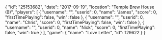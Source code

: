 {
  "id": "25153682",
  "date": "2017-09-19",
  "location": "Temple Brew House (B)",
  "players": [
    {
      "username": "",
      "userid": 0,
      "name": "James",
      "score": 0,
      "firstTimePlaying": false,
      "win": false
    },
    {
      "username": "",
      "userid": 0,
      "name": "Chris",
      "score": 0,
      "firstTimePlaying": false,
      "win": false
    },
    {
      "username": "",
      "userid": 0,
      "name": "Nick",
      "score": 0,
      "firstTimePlaying": false,
      "win": true
    }
  ],
  "game": {
    "name": "Love Letter",
    "id": 129622
  }
}
